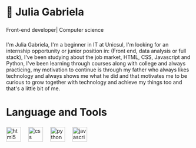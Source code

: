 <h1 align="left">🌙 Julia Gabriela</h1>

###

<p align="left">Front-end developer| Computer science</p>

###

<p align="left">I'm Julia Gabriela, I'm a beginner in IT at Unicsul, I'm looking for an internship opportunity or junior position in: (Front end, data analysis or full stack), I've been studying about the job market, HTML, CSS, Javascript and Python, I've been learning through courses along with college and always practicing, my motivation to continue is through my father who always likes technology and always shows me what he did and that motivates me to be curious to grow together with technology and achieve my things too and that's a little bit of me.</p>

###

<h1 align="left">Language and  Tools</h1>

###

<div align="left">
  <img src="https://cdn.jsdelivr.net/gh/devicons/devicon/icons/html5/html5-original.svg" height="40" alt="html5 logo"  />
  <img width="12" />
  <img src="https://cdn.jsdelivr.net/gh/devicons/devicon/icons/css3/css3-original.svg" height="40" alt="css logo"  />
  <img width="12" />
  <img src="https://cdn.jsdelivr.net/gh/devicons/devicon/icons/python/python-original.svg" height="40" alt="python logo"  />
  <img width="12" />
  <img src="https://cdn.jsdelivr.net/gh/devicons/devicon/icons/javascript/javascript-plain.svg" height="40" alt="javascript logo"  />
</div>

###
